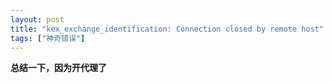```yaml
---
layout: post
title: "kex_exchange_identification: Connection closed by remote host"
tags: ["神奇错误"]
---
```


**总结一下，因为开代理了**

